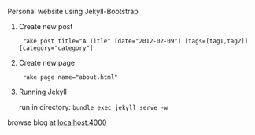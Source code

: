Personal website using Jekyll-Bootstrap  

1. Create new post 

		rake post title="A Title" [date="2012-02-09"] [tags=[tag1,tag2]] [category="category"]

2. Create new page 

		rake page name="about.html"

3. Running Jekyll

	run in directory: `bundle exec jekyll serve -w`    
    
browse blog at [localhost:4000](http://localhost:4000)


